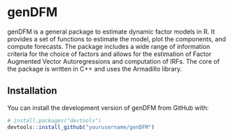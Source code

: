# genDFM

genDFM is a general package to estimate dynamic factor models in R. It provides a set of functions to estimate the model, plot the components, and compute forecasts. The package includes a wide range of information criteria for the choice of factors and allows for the estimation of Factor Augmented Vector Autoregressions and computation of IRFs. The core of the package is written in C++ and uses the Armadillo library.

## Installation

You can install the development version of genDFM from GitHub with:

```r
# install.packages("devtools")
devtools::install_github("yourusername/genDFM")